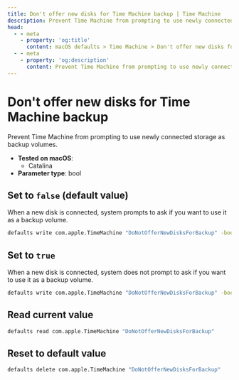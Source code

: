 ```yaml
---
title: Don't offer new disks for Time Machine backup | Time Machine
description: Prevent Time Machine from prompting to use newly connected storage as backup volumes.
head:
  - - meta
    - property: 'og:title'
      content: macOS defaults > Time Machine > Don't offer new disks for Time Machine backup
  - - meta
    - property: 'og:description'
      content: Prevent Time Machine from prompting to use newly connected storage as backup volumes.
---
```


# Don't offer new disks for Time Machine backup

Prevent Time Machine from prompting to use newly connected storage as backup volumes.

- **Tested on macOS**:
  - Catalina
- **Parameter type**: bool

## Set to `false` (default value)

When a new disk is connected, system prompts to ask if you want to use it as a backup volume.

```bash
defaults write com.apple.TimeMachine "DoNotOfferNewDisksForBackup" -bool "false"
```

## Set to `true`

When a new disk is connected, system does not prompt to ask if you want to use it as a backup volume.

```bash
defaults write com.apple.TimeMachine "DoNotOfferNewDisksForBackup" -bool "true"
```

## Read current value

```bash
defaults read com.apple.TimeMachine "DoNotOfferNewDisksForBackup"
```

## Reset to default value

```bash
defaults delete com.apple.TimeMachine "DoNotOfferNewDisksForBackup"
```
